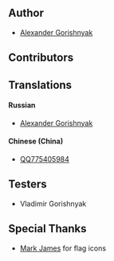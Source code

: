 ## Author
- [Alexander Gorishnyak](https://github.com/kefir500)

## Contributors

## Translations
#### Russian
- [Alexander Gorishnyak](https://github.com/kefir500)
#### Chinese (China)
- [QQ775405984](https://www.transifex.com/accounts/profile/775405984)

## Testers
- Vladimir Gorishnyak

## Special Thanks
- [Mark James](http://www.famfamfam.com/lab/icons/flags) for flag icons